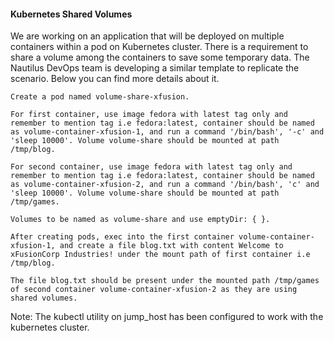 #### Kubernetes Shared Volumes

We are working on an application that will be deployed on multiple containers within a pod on Kubernetes cluster. There is a requirement to share a volume among the containers to save some temporary data. The Nautilus DevOps team is developing a similar template to replicate the scenario. Below you can find more details about it.

    Create a pod named volume-share-xfusion.

    For first container, use image fedora with latest tag only and remember to mention tag i.e fedora:latest, container should be named as volume-container-xfusion-1, and run a command '/bin/bash', '-c' and 'sleep 10000'. Volume volume-share should be mounted at path /tmp/blog.

    For second container, use image fedora with latest tag only and remember to mention tag i.e fedora:latest, container should be named as volume-container-xfusion-2, and run a command '/bin/bash', 'c' and 'sleep 10000'. Volume volume-share should be mounted at path /tmp/games.

    Volumes to be named as volume-share and use emptyDir: { }.

    After creating pods, exec into the first container volume-container-xfusion-1, and create a file blog.txt with content Welcome to xFusionCorp Industries! under the mount path of first container i.e /tmp/blog.

    The file blog.txt should be present under the mounted path /tmp/games of second container volume-container-xfusion-2 as they are using shared volumes.

Note: The kubectl utility on jump_host has been configured to work with the kubernetes cluster.
